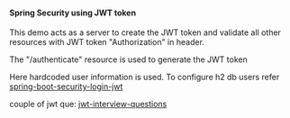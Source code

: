 #### Spring Security using JWT token
This demo acts as a server to create the JWT token and validate all other resources with JWT token "Authorization" in header.

The "/authenticate" resource is used to generate the JWT token

Here hardcoded user information is used. To configure h2 db users refer <a href="https://www.bezkoder.com/spring-boot-security-login-jwt/">spring-boot-security-login-jwt</a>

couple of jwt que: <a href="https://www.techgeeknext.com/spring-boot-security/jwt-interview-questions">jwt-interview-questions</a>